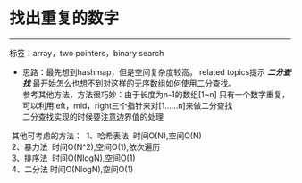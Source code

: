 # 找出重复的数字
---
标签：array，two pointers，binary search  

* 思路：最先想到hashmap，但是空间复杂度较高。 related topics提示 ___二分查找___ 最开始怎么也想不到对这样的无序数组如何使用二分查找。  
  参考其他方法，方法很巧妙：由于长度为n-1的数组[1~n] 只有一个数字重复，可以利用left，mid，right三个指针来对[1……n]来做二分查找  
  二分查找实现的时候要注意边界值的处理
  
  其他可考虑的方法：
  1、哈希表法  时间O(N),空间O(N)  
  2、暴力法  时间O(N^2),空间O(1),依次遍历  
  3、排序法  时间O(NlogN),空间O(1)  
  4、二分法  时间O(NlogN),空间O(1)  
  

